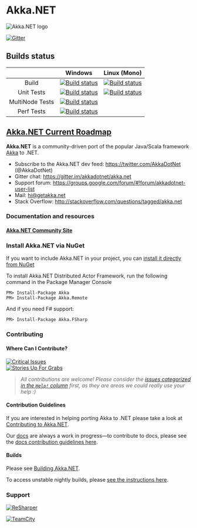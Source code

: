 # Akka.NET

![Akka.NET logo](documentation/icons/AkkaNetLogo.Normal.png)

[![Gitter](https://badges.gitter.im/Join%20Chat.svg)](https://gitter.im/akkadotnet/akka.net?utm_source=badge&utm_medium=badge&utm_campaign=pr-badge&utm_content=badge) <br/>

## Builds status
||Windows|Linux (Mono)|
|:--:|:--:|:--:|
|Build|[![Build status](http://petabridge-ci.cloudapp.net/app/rest/builds/buildType:AkkaNet_AkkaNetWindowsBuild/statusIcon)](http://petabridge-ci.cloudapp.net/viewType.html?buildTypeId=AkkaNet_AkkaNetWindowsBuild&guest=1)|[![Build status](http://petabridge-ci.cloudapp.net/app/rest/builds/buildType:AkkaNet_LinuxMonoBuild/statusIcon)](http://petabridge-ci.cloudapp.net/viewType.html?buildTypeId=AkkaNet_LinuxMonoBuild&guest=1)|
|Unit Tests|[![Build status](http://petabridge-ci.cloudapp.net/app/rest/builds/buildType:AkkaNet_AkkaNetWindowsUnitTests/statusIcon)](http://petabridge-ci.cloudapp.net/viewType.html?buildTypeId=AkkaNet_AkkaNetWindowsUnitTests&guest=1)|[![Build status](http://petabridge-ci.cloudapp.net/app/rest/builds/buildType:AkkaNet_AkkaNetLinuxMonoUnitTests/statusIcon)](http://petabridge-ci.cloudapp.net/viewType.html?buildTypeId=AkkaNet_AkkaNetLinuxMonoUnitTests&guest=1)|
|MultiNode Tests|[![Build status](http://petabridge-ci.cloudapp.net/app/rest/builds/buildType:AkkaNet_AkkaNetWindowsMultiNodeTests/statusIcon)](http://petabridge-ci.cloudapp.net/viewType.html?buildTypeId=AkkaNet_AkkaNetWindowsMultiNodeTests&guest=1)|
|Perf Tests|[![Build status](http://petabridge-ci.cloudapp.net/app/rest/builds/buildType:AkkaNet_AkkaNetWindowsPerformanceTests/statusIcon)](http://petabridge-ci.cloudapp.net/viewType.html?buildTypeId=AkkaNet_AkkaNetWindowsPerformanceTests&guest=1)||

## [Akka.NET Current Roadmap](https://petabridge.com/blog/akkadotnet-2016-roadmap/)

**Akka.NET** is a community-driven port of the popular Java/Scala framework [Akka](http://akka.io) to .NET.

* Subscribe to the Akka.NET dev feed: https://twitter.com/AkkaDotNet  (@AkkaDotNet)
* Gitter chat: https://gitter.im/akkadotnet/akka.net
* Support forum: https://groups.google.com/forum/#!forum/akkadotnet-user-list
* Mail: hi@getakka.net
* Stack Overflow: http://stackoverflow.com/questions/tagged/akka.net

### Documentation and resources

#### [Akka.NET Community Site](http://getakka.net)


### Install Akka.NET via NuGet

If you want to include Akka.NET in your project, you can [install it directly from NuGet](https://www.nuget.org/packages/Akka)

To install Akka.NET Distributed Actor Framework, run the following command in the Package Manager Console

```
PM> Install-Package Akka
PM> Install-Package Akka.Remote
```

And if you need F# support:

```
PM> Install-Package Akka.FSharp
```

### Contributing
#### Where Can I Contribute?

[![Critical Issues](https://github.com/akkadotnet/akka.net/labels/good%20for%20first-time%20contributors)](https://github.com/akkadotnet/akka.net/labels/good%20for%20first-time%20contributors)
<br>
[![Stories Up For Grabs](https://github.com/akkadotnet/akka.net/labels/good%20for%20first-time%20contributors)](https://github.com/akkadotnet/akka.net/labels/good%20for%20first-time%20contributors)

> *All contributions are welcome! Please consider the [issues categorized in the `Help!` column](https://getakka.net/community/contributor-guidelines.html) first, as they are areas we could really use your help :)*

#### Contribution Guidelines
If you are interested in helping porting Akka to .NET please take a look at [Contributing to Akka.NET](http://getakka.net/community/contributor-guidelines.html).

Our [docs](http://getakka.net/articles/intro/what-is-akka.html) are always a work in progress—to contribute to docs, please see the [docs contribution guidelines here](http://getakka.net/community/documentation-guidelines.html).


#### Builds
Please see [Building Akka.NET](http://getakka.net/community/building-akka-net.html).

To access unstable nightly builds, please [see the instructions here](http://getakka.net/community/getting-access-to-nightly-builds.html).

### Support
<a href="http://www.jetbrains.com/resharper"><img src="http://i61.tinypic.com/15qvwj7.jpg" alt="ReSharper" title="ReSharper"></a>

<a href="https://www.jetbrains.com/teamcity/"><img src="http://i59.tinypic.com/2hmiirp.gif" alt="TeamCity" title="TeamCity"></a>

